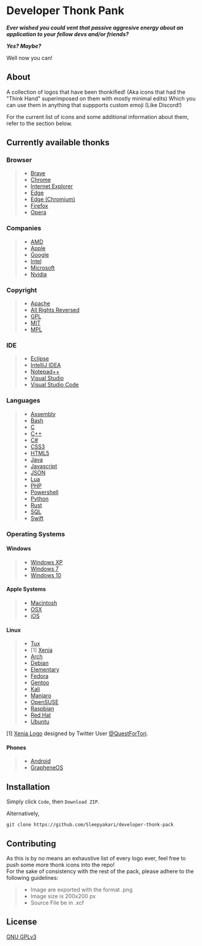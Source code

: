 # Developer Thonk Pank

 ***Ever wished you could vent that passive aggresive energy about an application to your fellow devs and/or friends?***
 
***Yes? Maybe?***

Well now you can!

## About

A collection of logos that have been thonkified! (Aka icons that had the "Think Hand" superimposed on them with mostly minimal edits) Which you can use them in anything that suppports custom emoji (Like Discord!)

For the current list of icons and some additional information about them, refer to the section below.

## Currently available thonks

### Browser
> * [Brave](https://en.wikipedia.org/wiki/Brave_(web_browser))
> * [Chrome](https://en.wikipedia.org/wiki/Google_Chrome)
> * [Internet Explorer](https://en.wikipedia.org/wiki/Internet_Explorer)
> * [Edge](https://en.wikipedia.org/wiki/Microsoft_Edge#EdgeHTML)
> * [Edge (Chromium)](https://en.wikipedia.org/wiki/Microsoft_Edge)
> * [Firefox](https://en.wikipedia.org/wiki/Firefox)
> * [Opera](https://en.wikipedia.org/wiki/Opera_browser)

### Companies
> * [AMD](https://en.wikipedia.org/wiki/Advanced_Micro_Devices)
> * [Apple](https://en.wikipedia.org/wiki/Apple_Inc.)
> * [Google](https://en.wikipedia.org/wiki/Google)
> * [Intel](https://en.wikipedia.org/wiki/Intel)
> * [Microsoft](https://en.wikipedia.org/wiki/Microsoft)
> * [Nvidia](https://en.wikipedia.org/wiki/Microsoft)

### Copyright
> * [Apache](https://en.wikipedia.org/wiki/Apache_License)
> * [All Rights Reversed](https://en.wikipedia.org/wiki/All_rights_reserved "True Evil")
> * [GPL](https://en.wikipedia.org/wiki/GPL_License)
> * [MIT](https://en.wikipedia.org/wiki/MIT_License)
> * [MPL](https://en.wikipedia.org/wiki/Mozilla_Public_License)

### IDE
> * [Eclipse](https://en.wikipedia.org/wiki/Eclipse_(software))
> * [IntelliJ IDEA](https://en.wikipedia.org/wiki/IntelliJ_IDEA)
> * [Notepad++](https://en.wikipedia.org/wiki/Notepad%2B%2B)
> * [Visual Studio](https://en.wikipedia.org/wiki/Microsoft_Visual_Studio)
> * [Visual Studio Code](https://en.wikipedia.org/wiki/Visual_Studio_Code)

### Languages
> * [Assembly](https://en.wikipedia.org/wiki/Assembly_language)
> * [Bash](https://en.wikipedia.org/wiki/Bash_(Unix_shell))
> * [C](https://en.wikipedia.org/wiki/C_(programming_language))
> * [C++](https://en.wikipedia.org/wiki/C%2B%2B)
> * [C#](https://en.wikipedia.org/wiki/C%EF%BC%83_(programming_language))
> * [CSS3](https://en.wikipedia.org/wiki/Cascading_Style_Sheets)
> * [HTML5](https://en.wikipedia.org/wiki/HTML5)
> * [Java](https://en.wikipedia.org/wiki/Java_(programming_language))
> * [Javascript](https://en.wikipedia.org/wiki/JavaScript)
> * [JSON](https://en.wikipedia.org/wiki/JSON)
> * [Lua](https://en.wikipedia.org/wiki/Lua_(programming_language))
> * [PHP](https://en.wikipedia.org/wiki/PHP)
> * [Powershell](https://en.wikipedia.org/wiki/PowerShell)
> * [Python](https://en.wikipedia.org/wiki/Python_(programming_language))
> * [Rust](https://en.wikipedia.org/wiki/Rust_(programming_language))
> * [SQL](https://en.wikipedia.org/wiki/SQL)
> * [Swift](https://en.wikipedia.org/wiki/Swift_(programming_language))

### Operating Systems
#### Windows
> * [Windows XP](https://en.wikipedia.org/wiki/Windows_XP)
> * [Windows 7](https://en.wikipedia.org/wiki/Windows_7)
> * [Windows 10](https://en.wikipedia.org/wiki/Windows_10)

#### Apple Systems
> * [Macintosh](https://en.wikipedia.org/wiki/Macintosh_startup#Happy_Mac)
> * [OSX](https://en.wikipedia.org/wiki/MacOS)
> * [iOS](https://en.wikipedia.org/wiki/IOS)

#### Linux
> * [Tux](https://en.wikipedia.org/wiki/Tux_(mascot))
> * [1] [Xenia](https://web.archive.org/web/20000817070058/http://www.early.com/~emackey/linux/)
> * [Arch](https://en.wikipedia.org/wiki/Arch_Linux)
> * [Debian](https://en.wikipedia.org/wiki/Debian)
> * [Elementary](https://en.wikipedia.org/wiki/Elementary_OS)
> * [Fedora](https://en.wikipedia.org/wiki/Fedora_(operating_system))
> * [Gentoo](https://en.wikipedia.org/wiki/Gentoo_Linux)
> * [Kali](https://en.wikipedia.org/wiki/Kali_Linux)
> * [Manjaro](https://en.wikipedia.org/wiki/Manjaro)
> * [OpenSUSE](https://en.wikipedia.org/wiki/OpenSUSE)
> * [Raspbian](https://en.wikipedia.org/wiki/Raspberry_Pi_OS)
> * [Red Hat](https://en.wikipedia.org/wiki/Red_Hat_Linux)
> * [Ubuntu](https://en.wikipedia.org/wiki/Ubuntu)

[1] [Xenia Logo](https://twitter.com/QuestForTori/status/1279290356387872769/) designed by Twitter User [@QuestForTori](https://twitter.com/QuestForTori).

#### Phones
> * [Android](https://en.wikipedia.org/wiki/Android_(operating_system))
> * [GrapheneOS](https://en.wikipedia.org/wiki/GrapheneOS)

## Installation

Simply click `Code`, then `Download ZIP`.

Alternatively,

    git clone https://github.com/Sleepyakari/developer-thonk-pack

## Contributing

As this is by no means an exhaustive list of every logo ever, feel free to push some more thonk icons into the repo!   
For the sake of consistency with the rest of the pack, please adhere to the following guidelines:

> * Image are exported with the format .png 
> * Image size is 200x200 px
> * Source File be in .xcf


## License
[GNU GPLv3](https://choosealicense.com/licenses/gpl-3.0/)
